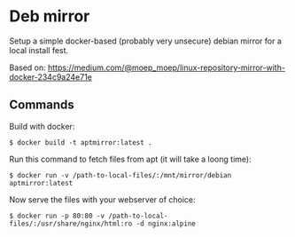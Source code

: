 # Deb mirror

Setup a simple docker-based (probably very unsecure) debian mirror for a local 
install fest.

Based on: https://medium.com/@moep_moep/linux-repository-mirror-with-docker-234c9a24e71e


## Commands

Build with docker:

    $ docker build -t aptmirror:latest .


Run this command to fetch files from apt (it will take a loong time):
    
    $ docker run -v /path-to-local-files/:/mnt/mirror/debian aptmirror:latest

Now serve the files with your webserver of choice:
    
    $ docker run -p 80:80 -v /path-to-local-files/:/usr/share/nginx/html:ro -d nginx:alpine
